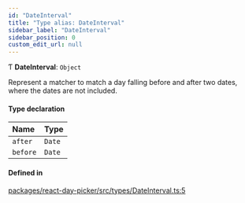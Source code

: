 ```yaml
---
id: "DateInterval"
title: "Type alias: DateInterval"
sidebar_label: "DateInterval"
sidebar_position: 0
custom_edit_url: null
---
```


Ƭ **DateInterval**: `Object`

Represent a matcher to match a day falling before and after two dates, where
the dates are not included.

#### Type declaration

| Name | Type |
| :------ | :------ |
| `after` | `Date` |
| `before` | `Date` |

#### Defined in

[packages/react-day-picker/src/types/DateInterval.ts:5](https://github.com/gpbl/react-day-picker/blob/0df406c0/packages/react-day-picker/src/types/DateInterval.ts#L5)
